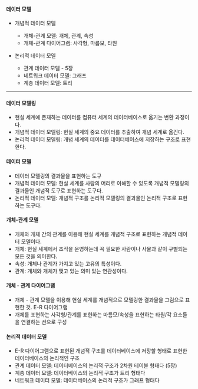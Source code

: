 #### 데이터 모델
- 개념적 데이터 모델
    - 개체-관계 모델: 개체, 관계, 속성
    - 개체-관계 다이어그램: 사각형, 마름모, 타원
   
- 논리적 데이터 모델
    - 관계 데이터 모델 - 5장
    - 네트워크 데이터 모델: 그래프
    - 계층 데이터 모델: 트리
---
#### 데이터 모델링
- 현실 세계에 존재하는 데이터를 컴퓨터 세계의 데이터베이스로 옮기는 변환 과정이다. 
- 개념적 데이터 모델링: 현실 세계의 중요 데이터를 추출하여 개념 세계로 옮긴다.
- 논리적 데이터 모델링: 개념 세계의 데이터를 데이터베이스에 저장하는 구조로 표현한다.

#### 데이터 모델
- 데이터 모델링의 결과물을 표현하는 도구
- 개념적 데이터 모델: 현실 세계를 사람의 머리로 이해할 수 있도록 개념적 모델링의 결과물인 개념적 도구로 표현하는 도구다.
- 논리적 데이터 모델: 개념적 구조를 논리적 모델링의 결과물인 논리적 구조로 표현하는 도구다.

#### 개체-관계 모델
- 개체와 개체 간의 관계를 이용해 현실 세계를 개념적 구조로 표현하는 개념적 데이터 모델이다.
- 개체: 현실 세계에서 조직을 운영하는데 꼭 필요한 사람이나 사물과 같이 구별되는 모든 것을 의미한다.
- 속성: 개체나 관계가 가지고 있는 고유의 특성이다.
- 관계: 개체와 개체가 맺고 있는 의미 있는 연관성이다.

#### 개체 - 관계 다이어그램
- 개체 - 관계 모델을 이용해 현실 세계를 개념적으로 모델링한 결과물을 그림으로 표현한 것. E-R 다이어그램
- 개체를 표현하는 사각형/관계를 표현하는 마름모/속성을 표현하는 타원/각 요소들을 연결하는 선으로 구성

#### 논리적 데이터 모델
- E-R 다이어그램으로 표현된 개념적 구조를 데이터베이스에 저장할 형태로 표현한 데이터베이스의 논리적인 구조
- 관계 데이터 모델: 데이터베이스의 논리적 구조가 2차원 테이블 형태다 (5장)
- 계층 데이터 모델: 데이터베이스의 논리적 구조가 트리 형태다
- 네트워크 데이터 모델: 데이터베이스의 논리적 구조가 그래프 형태다
